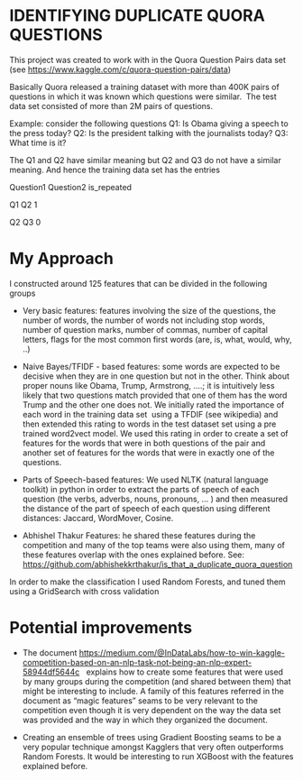 # IDENTIFYING DUPLICATE QUORA QUESTIONS 
This project was created to work with in the Quora Question Pairs data set (see https://www.kaggle.com/c/quora-question-pairs/data)

Basically Quora released a training dataset with more than 400K pairs of questions in which it was known which questions were similar.  The test data set consisted of more than 2M pairs of questions.

Example: consider the following questions
Q1: Is Obama giving a speech to the press today?
Q2: Is the president talking with the journalists today?
Q3: What time is it?

The Q1 and Q2 have similar meaning but Q2 and Q3 do not have a similar meaning. And hence the training data set has the entries

Question1	Question2 	is_repeated

Q1		    Q2		      1

Q2		    Q3		      0		


# My Approach
I constructed around 125 features that can be divided in the following groups

* Very basic features: features involving the size of the questions, the number of words, the number of words not including stop words, number of question marks, number of commas, number of capital letters, flags for the most common first words (are, is, what, would, why, ..) 

* Naive Bayes/TFIDF - based features: some words are expected to be decisive when they are in one question but not in the other. Think about proper nouns like Obama, Trump, Armstrong, ....; it is intuitively less likely that two questions match provided that one of them has the word Trump and the other one does not. We initially rated the importance of each word in the training data set  using a TFDIF (see wikipedia) and then extended this rating to words in the test dataset set using a pre trained word2vect model. We used this rating in order to create a set of features for the words that were in both questions of the pair and another set of features for the words that were in exactly one of the questions. 

* Parts of Speech-based features: We used NLTK (natural language toolkit) in python in order to extract the parts of speech of each question (the verbs, adverbs, nouns, pronouns, ... ) and then measured the distance of the part of speech of each question using different distances: Jaccard, WordMover, Cosine.

* Abhishel Thakur Features: he shared these features during the competition and many of the top teams were also using them, many of these features overlap with the ones explained before. See: https://github.com/abhishekkrthakur/is_that_a_duplicate_quora_question

In order to make the classification I used Random Forests, and tuned them using a GridSearch with cross validation 


# Potential improvements
* The document https://medium.com/@InDataLabs/how-to-win-kaggle-competition-based-on-an-nlp-task-not-being-an-nlp-expert-58944df5644c   explains how to create some features that were used by many groups during the competition (and shared between them) that might be interesting to include. A family of this features referred in the document as “magic features” seams to be very relevant to the competition even though it is very dependent on the way the data set was provided and the way in which they organized the document.

* Creating an ensemble of trees using Gradient Boosting seams to be a very popular technique amongst Kagglers that very often outperforms Random Forests. It would be interesting to run XGBoost with the features explained before.
